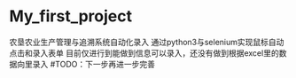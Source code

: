 # My_first_project
农垦农业生产管理与追溯系统自动化录入
通过python3与selenium实现鼠标自动点击和录入表单
目前仅进行到能做到信息可以录入，还没有做到根据excel里的数据向里录入
#TODO：下一步再进一步完善
